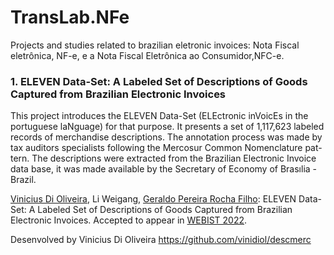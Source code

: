 # TransLab.NFe
Projects and studies related to brazilian eletronic invoices: Nota Fiscal eletrônica, NF-e, e a Nota Fiscal Eletrônica ao Consumidor,NFC-e.


### 1. ELEVEN Data-Set: A Labeled Set of Descriptions of Goods Captured from Brazilian Electronic Invoices

This project introduces the ELEVEN Data-Set (ELEctronic inVoicEs in the portuguese laNguage) for that purpose. It presents a set of 1,117,623 labeled records of merchandise descriptions. The annotation process was made by tax auditors specialists following the Mercosur Common Nomenclature pat- tern. The descriptions were extracted from the Brazilian Electronic Invoice data base, it was made available by the Secretary of Economy of Brasılia - Brazil.

[Vinicius Di Oliveira](https://dblp.org/pid/232/6607.html,  "Vinicius Di Oliveira"), Li Weigang, [Geraldo Pereira Rocha Filho](https://dblp.org/pid/141/9518.html,  "Geraldo Pereira Rocha Filho"):
ELEVEN Data-Set: A Labeled Set of Descriptions of Goods Captured from Brazilian Electronic Invoices.  Accepted to appear in [WEBIST 2022](https://dblp.org/pid/141/9518.html,  "WEBIST 2022").

Desenvolved by Vinicius Di Oliveira 
https://github.com/vinidiol/descmerc
